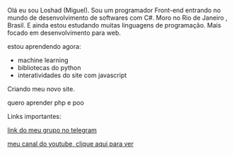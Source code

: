 Olá eu sou Loshad (Miguel).
Sou um programador Front-end  entrando  no mundo de desenvolvimento de softwares com C#.
Moro no Rio de Janeiro , Brasil.
E ainda estou estudando  muitas linguagens de programação.
Mais focado em desenvolvimento para  web. 

estou  aprendendo agora:
* machine learning
* bibliotecas do python 
* interatividades do site com javascript

Criando meu novo site.

quero aprender php e poo

Links importantes:

[link do meu grupo no telegram](https://t.me/joinchat/TdG8frMDSzsxZGUx)

[meu canal do youtube, clique aqui para ver](https://www.youtube.com/channel/UCBITyx_njlrhlt0Rj6R0-LQ)
